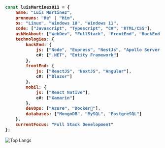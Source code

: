 <h3>
  
```javascript
const luisMartinez011 = {
    name: "Luis Martinez",
    pronouns: "He" | "Him",
    os: "Linux", "Windows 10", "Windows 11",
    code: ["Javascript", "Typescript", "C#", "HTML/CSS"],
    askMeAbout: ["WebDev", "FullStack", "FrontEnd", "BackEnd"],
    technologies: {
        backEnd: {
            js: ["Node", "Express", "NestJs", "Apollo Server"],
            c#: [".NET", "Entity Framework"]
        },
        frontEnd: {
            js: ["ReactJS", "NextJS", "Angular"],
            c#: ["Blazor"]
        },
        mobil: {
            js: ["React Native"],
            c#: ["Xamarin"]
        },
        devOps: ["Azure", "Docker🐳"],
        databases: ["MongoDB", "MySQL", "PostgreSQL"]
    },
    currentFocus: "Full Stack Development"
};
```
</h3>

![Top Langs](https://github-readme-stats.vercel.app/api/top-langs/?username=luisMartinez011&layout=compact&theme=dark&hide_border=true)
